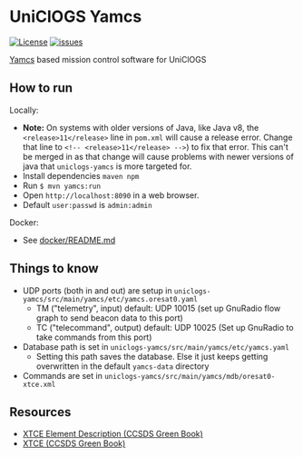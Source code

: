 # UniClOGS Yamcs

[![License](https://img.shields.io/github/license/oresat/uniclogs-yamcs)](./LICENSE)
[![issues](https://img.shields.io/github/issues/oresat/uniclogs-yamcs)](https://github.com/oresat/uniclogs-yamcs/issues)

[Yamcs] based mission control software for UniClOGS

## How to run

Locally:

- **Note:** On systems with older versions of Java, like Java v8, the
`<release>11</release>` line in `pom.xml` will cause a release error. Change
that line to `<!-- <release>11</release> -->`) to fix that error. This can't be
merged in as that change will cause problems with newer versions of java that
`uniclogs-yamcs` is more targeted for.
- Install dependencies `maven npm`
- Run `$ mvn yamcs:run`
- Open `http://localhost:8090` in a web browser.
- Default `user:passwd` is `admin:admin`

Docker:

- See [docker/README.md](docker/README.md)

## Things to know

- UDP ports (both in and out) are setup in `uniclogs-yamcs/src/main/yamcs/etc/yamcs.oresat0.yaml`
   - TM ("telemetry", input) default: UDP 10015 (set up GnuRadio flow graph to send beacon data to this port)
   - TC ("telecommand", output) default: UDP 10025 (Set up GnuRadio to take commands from this port)
- Database path is set in `uniclogs-yamcs/src/main/yamcs/etc/yamcs.yaml`
   - Setting this path saves the database. Else it just keeps getting overwritten in the default `yamcs-data` directory
- Commands are set in `uniclogs-yamcs/src/main/yamcs/mdb/oresat0-xtce.xml`


## Resources

- [XTCE Element Description (CCSDS Green Book)](https://public.ccsds.org/Pubs/660x1g1.pdf)
- [XTCE (CCSDS Green Book)](https://public.ccsds.org/Pubs/660x2g2.pdf)

[Yamcs]:https://yamcs.org/
